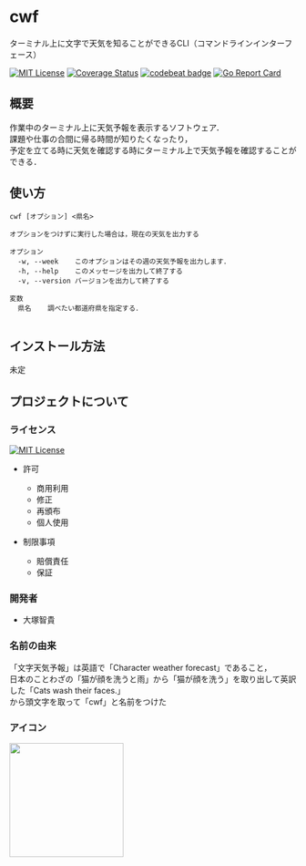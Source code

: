 # cwf
ターミナル上に文字で天気を知ることができるCLI（コマンドラインインターフェース）
  
[![MIT License](http://img.shields.io/badge/license-MIT-blue.svg?style=flat)](LICENSE)
[![Coverage Status](https://coveralls.io/repos/github/Moppi0725/cwf/badge.svg?branch=main)](https://coveralls.io/github/Moppi0725/cwf?branch=main)
[![codebeat badge](https://codebeat.co/badges/92a1e448-567f-4861-9a57-e74127d569b1)](https://codebeat.co/projects/github-com-moppi0725-cwf-main)
[![Go Report Card](https://goreportcard.com/badge/github.com/moppi0725/cwf)](https://goreportcard.com/report/github.com/moppi0725/cwf)
## 概要
作業中のターミナル上に天気予報を表示するソフトウェア．  
課題や仕事の合間に帰る時間が知りたくなったり，  
予定を立てる時に天気を確認する時にターミナル上で天気予報を確認することができる．  

## 使い方
```
cwf [オプション] <県名>

オプションをつけずに実行した場合は，現在の天気を出力する

オプション
  -w, --week    このオプションはその週の天気予報を出力します．
  -h, --help    このメッセージを出力して終了する
  -v, --version バージョンを出力して終了する

変数
  県名    調べたい都道府県を指定する．
  
```
## インストール方法
  未定
  
## プロジェクトについて
### ライセンス
  [![MIT License](http://img.shields.io/badge/license-MIT-blue.svg?style=flat)](LICENSE)
- 許可  
  - 商用利用
  - 修正
  - 再頒布
  - 個人使用

- 制限事項
  - 賠償責任
  - 保証

### 開発者
- 大塚智貴

### 名前の由来
「文字天気予報」は英語で「Character weather forecast」であること，  
日本のことわざの「猫が顔を洗うと雨」から「猫が顔を洗う」を取り出して英訳した「Cats wash their faces.」  
から頭文字を取って「cwf」と名前をつけた

### アイコン
<img src="https://github.com/Moppi0725/cwf/blob/main/pictures/static/images/cwf.svg" width="200">
